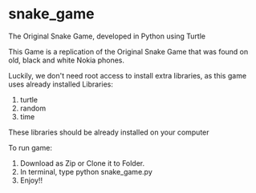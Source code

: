 # snake_game
The Original Snake Game, developed in Python using Turtle

This Game is a replication of the Original Snake Game that was found on old,
black and white Nokia phones. 

Luckily, we don't need root access to install extra libraries, as this game 
uses already installed Libraries:
1. turtle
2. random
3. time

These libraries should be already installed on your computer

To run game:

1. Download as Zip or Clone it to Folder.
2. In terminal, type python snake_game.py
3. Enjoy!!

